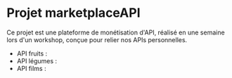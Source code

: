 # Projet marketplaceAPI

Ce projet est une plateforme de monétisation d'API, réalisé en une semaine lors d'un workshop, conçue pour relier nos APIs personnelles. 
<ul>
<li>API fruits : </li>
<li>API légumes : </li>
<li>API films : </li>
</ul>
